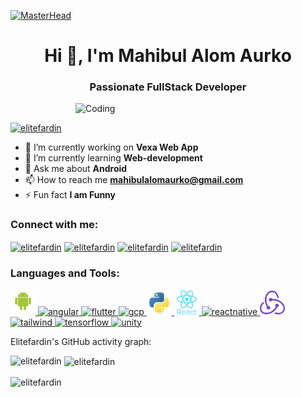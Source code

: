 [![MasterHead](https://1.bp.blogspot.com/-7A4WynwLsMw/XbBpCXG8fHI/AAAAAAAAMt4/uOa1bpLskYgrwGbllhSu2SDj_Mig8SXJQCLcBGAsYHQ/s1600/2000_600px.gif)](https://elitefardin.io)
<h1 align="center">Hi 👋, I'm Mahibul Alom Aurko</h1>
<h3 align="center">Passionate FullStack Developer</h3>
<img align="right" alt="Coding" width="400" src="https://steamuserimages-a.akamaihd.net/ugc/785254538960216277/7EDB168C84A378FEAE61F54D7415ABBC8C0DDFD1/?imw=637&imh=358&ima=fit&impolicy=Letterbox&imcolor=%23000000&letterbox=true">

<p align="left"> <img src="https://komarev.com/ghpvc/?username=elitefardin&label=Profile%20views&color=0e75b6&style=flat" alt="" /> </p>

<p align="left"> <a href="https://twitter.com/elitefardin" target="blank"><img src="https://img.shields.io/twitter/follow/elitefardin?logo=twitter&style=for-the-badge" alt="elitefardin" /></a> </p>

- 🔭 I’m currently working on **Vexa Web App**
- 🌱 I’m currently learning **Web-development**
- 💬 Ask me about **Android**
- 📫 How to reach me **mahibulalomaurko@gmail.com**
- ⚡ Fun fact **I am Funny**

<h3 align="left">Connect with me:</h3>
<p align="left">
<a href="https://twitter.com/elitefardin" target="blank"><img align="center" src="https://raw.githubusercontent.com/rahuldkjain/github-profile-readme-generator/master/src/images/icons/Social/twitter.svg" alt="elitefardin" height="30" width="40" /></a>
<a href="https://linkedin.com/in/elitefardin" target="blank"><img align="center" src="https://raw.githubusercontent.com/rahuldkjain/github-profile-readme-generator/master/src/images/icons/Social/linked-in-alt.svg" alt="elitefardin" height="30" width="40" /></a>
<a href="https://instagram.com/elitefardin" target="blank"><img align="center" src="https://raw.githubusercontent.com/rahuldkjain/github-profile-readme-generator/master/src/images/icons/Social/instagram.svg" alt="elitefardin" height="30" width="40" /></a>
<a href="https://www.youtube.com/c/elitefardin" target="blank"><img align="center" src="https://raw.githubusercontent.com/rahuldkjain/github-profile-readme-generator/master/src/images/icons/Social/youtube.svg" alt="elitefardin" height="30" width="40" /></a>
</p>

<h3 align="left">Languages and Tools:</h3>
<p align="left"> 

<a href="https://developer.android.com" target="_blank" rel="noreferrer"> <img src="https://raw.githubusercontent.com/devicons/devicon/master/icons/android/android-original-wordmark.svg" alt="android" width="40" height="40"/> </a> 
<a href="https://angular.io" target="_blank" rel="noreferrer"> <img src="https://angular.io/assets/images/logos/angular/angular.svg" alt="angular" width="40" height="40"/> </a> 
<a href="https://flutter.dev" target="_blank" rel="noreferrer"> <img src="https://www.vectorlogo.zone/logos/flutterio/flutterio-icon.svg" alt="flutter" width="40" height="40"/> </a> 
<a href="https://cloud.google.com" target="_blank" rel="noreferrer"> <img src="https://www.vectorlogo.zone/logos/google_cloud/google_cloud-icon.svg" alt="gcp" width="40" height="40"/> </a> 
<a href="https://www.python.org" target="_blank" rel="noreferrer"> <img src="https://raw.githubusercontent.com/devicons/devicon/master/icons/python/python-original.svg" alt="python" width="40" height="40"/> </a> 
<a href="https://reactjs.org/" target="_blank" rel="noreferrer"> <img src="https://raw.githubusercontent.com/devicons/devicon/master/icons/react/react-original-wordmark.svg" alt="react" width="40" height="40"/> </a> 
<a href="https://reactnative.dev/" target="_blank" rel="noreferrer"> <img src="https://reactnative.dev/img/header_logo.svg" alt="reactnative" width="40" height="40"/> </a> 
<a href="https://redux.js.org" target="_blank" rel="noreferrer"> <img src="https://raw.githubusercontent.com/devicons/devicon/master/icons/redux/redux-original.svg" alt="redux" width="40" height="40"/> </a> 
<a href="https://tailwindcss.com/" target="_blank" rel="noreferrer"> <img src="https://www.vectorlogo.zone/logos/tailwindcss/tailwindcss-icon.svg" alt="tailwind" width="40" height="40"/> </a> 
<a href="https://www.tensorflow.org" target="_blank" rel="noreferrer"> <img src="https://www.vectorlogo.zone/logos/tensorflow/tensorflow-icon.svg" alt="tensorflow" width="40" height="40"/> </a> 
<a href="https://unity.com/" target="_blank" rel="noreferrer"> <img src="https://www.vectorlogo.zone/logos/unity3d/unity3d-icon.svg" alt="unity" width="40" height="40"/> </a> 

</p>Elitefardin's GitHub activity graph:
</p>

<p><img align="left" src="https://github-readme-stats.vercel.app/api/top-langs?username=elitefardin&show_icons=true&locale=en&layout=compact&theme=tokyonight" alt="elitefardin" /></p>

<p>&nbsp;<img align="center" src="https://github-readme-stats.vercel.app/api?username=elitefardin&show_icons=true&locale=en&theme=tokyonight" alt="elitefardin" /></p>

<p><img align="center" src="https://github-readme-streak-stats.herokuapp.com/?user=elitefardin&&theme=tokyonight" alt="elitefardin" /></p>
